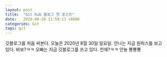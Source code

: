 ```yaml
---
layout: post
title:  "Git hub 블로그 첫 포스트"
date:   2020-08-30 11:59:13 +0800
categories: Git
tags: git
---
```

깃블로그를 처음 써본다.
오늘은 2020년 8월 30일 일요일.
안나는 지금 원피스를 보고 있다. 바보?ㅋㅋ
오빠는 지금 깃블로그를 쓰고 있다. 천재?ㅋㅋ
안뇽 뿅뿅뿅
